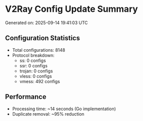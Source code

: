 # V2Ray Config Update Summary
Generated on: 2025-09-14 19:41:03 UTC

## Configuration Statistics
- Total configurations: 8148
- Protocol breakdown:
  - ss: 0 configs
  - ssr: 0 configs
  - trojan: 0 configs
  - vless: 0 configs
  - vmess: 492 configs

## Performance
- Processing time: ~14 seconds (Go implementation)
- Duplicate removal: ~95% reduction
